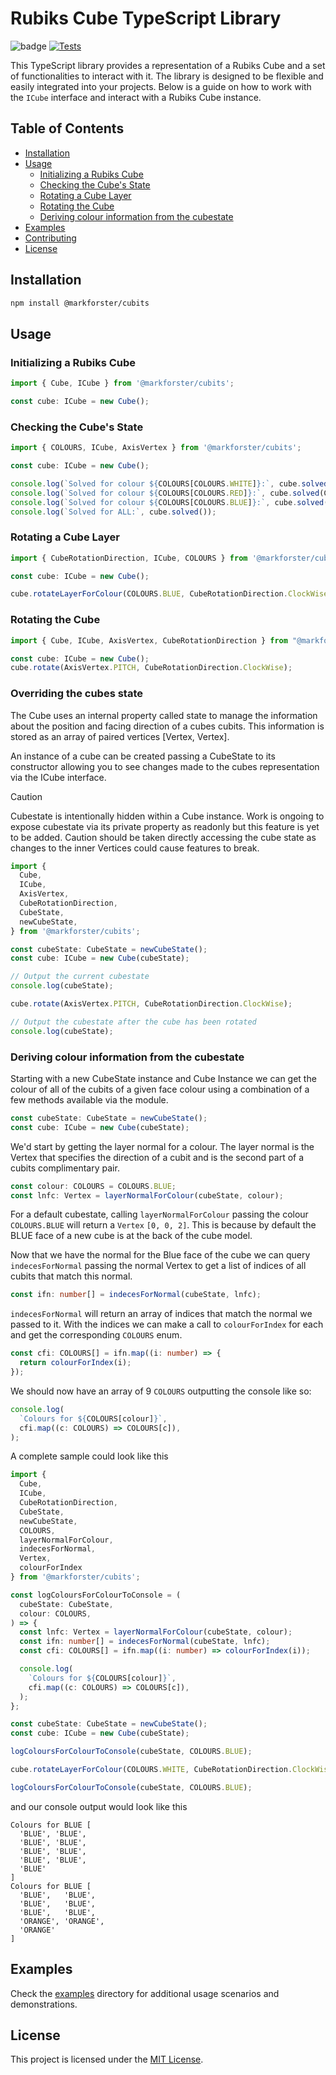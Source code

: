 # Rubiks Cube TypeScript Library

![badge](https://img.shields.io/endpoint?url=https://gist.githubusercontent.com/markforster/c101d6d2eb46daca41a0d4139367c468/raw/test.json)
 [![Tests](https://github.com/markforster/cubits/actions/workflows/tests.yml/badge.svg)](https://github.com/markforster/cubits/actions/workflows/tests.yml)

This TypeScript library provides a representation of a Rubiks Cube and a set of functionalities to interact with it. The library is designed to be flexible and easily integrated into your projects. Below is a guide on how to work with the `ICube` interface and interact with a Rubiks Cube instance.

## Table of Contents

- [Installation](#installation)
- [Usage](#usage)
  - [Initializing a Rubiks Cube](#initializing-a-rubiks-cube)
  - [Checking the Cube's State](#checking-the-cubes-state)
  - [Rotating a Cube Layer](#rotating-a-cube-layer)
  - [Rotating the Cube](#rotating-the-cube)
  - [Deriving colour information from the cubestate](#deriving-colour-information-from-the-cubestate)
- [Examples](#examples)
- [Contributing](#contributing)
- [License](#license)

## Installation

```bash
npm install @markforster/cubits
```

## Usage

### Initializing a Rubiks Cube

```typescript
import { Cube, ICube } from '@markforster/cubits';

const cube: ICube = new Cube();
```

### Checking the Cube's State

```typescript
import { COLOURS, ICube, AxisVertex } from '@markforster/cubits';

const cube: ICube = new Cube();

console.log(`Solved for colour ${COLOURS[COLOURS.WHITE]}:`, cube.solved(COLOURS.WHITE));
console.log(`Solved for colour ${COLOURS[COLOURS.RED]}:`, cube.solved(COLOURS.RED));
console.log(`Solved for colour ${COLOURS[COLOURS.BLUE]}:`, cube.solved(COLOURS.BLUE));
console.log(`Solved for ALL:`, cube.solved());
```

### Rotating a Cube Layer

```typescript
import { CubeRotationDirection, ICube, COLOURS } from '@markforster/cubits';

const cube: ICube = new Cube();

cube.rotateLayerForColour(COLOURS.BLUE, CubeRotationDirection.ClockWise);
```

### Rotating the Cube

```typescript
import { Cube, ICube, AxisVertex, CubeRotationDirection } from "@markforster/cubits"

const cube: ICube = new Cube();
cube.rotate(AxisVertex.PITCH, CubeRotationDirection.ClockWise);
```

### Overriding the cubes state

The Cube uses an internal property called state to manage the information about the position and facing direction of a cubes cubits. This information is stored as an array of paired vertices [Vertex, Vertex].

An instance of a cube can be created passing a CubeState to its constructor allowing you to see changes made to the cubes representation via the ICube interface. 

> [!CAUTION]
> Cubestate is intentionally hidden within a Cube instance. Work is ongoing to expose cubestate via its private property as readonly but this feature is yet to be added. Caution should be taken directly accessing the cube state as changes to the inner Vertices could cause features to break.

```typescript
import {
  Cube,
  ICube,
  AxisVertex,
  CubeRotationDirection,
  CubeState,
  newCubeState,
} from '@markforster/cubits';

const cubeState: CubeState = newCubeState();
const cube: ICube = new Cube(cubeState);

// Output the current cubestate
console.log(cubeState);

cube.rotate(AxisVertex.PITCH, CubeRotationDirection.ClockWise);

// Output the cubestate after the cube has been rotated
console.log(cubeState);
```

### Deriving colour information from the cubestate

Starting with a new CubeState instance and Cube Instance we can get the colour of all of the cubits of a given face colour using a combination of a few methods available via the module.
```typescript
const cubeState: CubeState = newCubeState();
const cube: ICube = new Cube(cubeState);
```

We'd start by getting the layer normal for a colour. The layer normal is the Vertex that specifies the direction of a cubit and is the second part of a cubits complimentary pair.

```typescript
const colour: COLOURS = COLOURS.BLUE;
const lnfc: Vertex = layerNormalForColour(cubeState, colour);
```

For a default cubestate, calling `layerNormalForColour` passing the colour `COLOURS.BLUE` will return a `Vertex` `[0, 0, 2]`. This is because by default the BLUE face of a new cube is at the back of the cube model.

Now that we have the normal for the Blue face of the cube we can query `indecesForNormal` passing the normal Vertex to get a list of indices of all cubits that match this normal.
```typescript
const ifn: number[] = indecesForNormal(cubeState, lnfc);
```

`indecesForNormal` will return an array of indices that match the normal we passed to it. With the indices we can make a call to `colourForIndex` for each and get the corresponding `COLOURS` enum.

```typescript
const cfi: COLOURS[] = ifn.map((i: number) => {
  return colourForIndex(i);
});
```

We should now have an array of 9 `COLOURS` outputting the console like so:
```typescript
console.log(
  `Colours for ${COLOURS[colour]}`,
  cfi.map((c: COLOURS) => COLOURS[c]),
);
```

A complete sample could look like this
```typescript
import {
  Cube,
  ICube,
  CubeRotationDirection,
  CubeState,
  newCubeState,
  COLOURS,
  layerNormalForColour,
  indecesForNormal,
  Vertex,
  colourForIndex
} from '@markforster/cubits';

const logColoursForColourToConsole = (
  cubeState: CubeState,
  colour: COLOURS,
) => {
  const lnfc: Vertex = layerNormalForColour(cubeState, colour);
  const ifn: number[] = indecesForNormal(cubeState, lnfc);
  const cfi: COLOURS[] = ifn.map((i: number) => colourForIndex(i));

  console.log(
    `Colours for ${COLOURS[colour]}`,
    cfi.map((c: COLOURS) => COLOURS[c]),
  );
};

const cubeState: CubeState = newCubeState();
const cube: ICube = new Cube(cubeState);

logColoursForColourToConsole(cubeState, COLOURS.BLUE);

cube.rotateLayerForColour(COLOURS.WHITE, CubeRotationDirection.ClockWise);

logColoursForColourToConsole(cubeState, COLOURS.BLUE);
```
and our console output would look like this
```console
Colours for BLUE [
  'BLUE', 'BLUE',
  'BLUE', 'BLUE',
  'BLUE', 'BLUE',
  'BLUE', 'BLUE',
  'BLUE'
]
Colours for BLUE [
  'BLUE',   'BLUE',
  'BLUE',   'BLUE',
  'BLUE',   'BLUE',
  'ORANGE', 'ORANGE',
  'ORANGE'
]
```
## Examples

Check the [examples](./examples) directory for additional usage scenarios and demonstrations.

## License

This project is licensed under the [MIT License](LICENSE).

